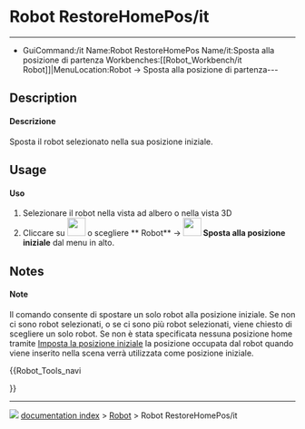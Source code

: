 # Robot RestoreHomePos/it
---
- GuiCommand:/it   Name:Robot RestoreHomePos   Name/it:Sposta alla posizione di partenza   Workbenches:[[Robot_Workbench/it   Robot]]|MenuLocation:Robot → Sposta alla posizione di partenza---


</div>

## Description


<div class="mw-translate-fuzzy">

#### Descrizione

Sposta il robot selezionato nella sua posizione iniziale.


</div>

## Usage


<div class="mw-translate-fuzzy">

#### Uso

1.  Selezionare il robot nella vista ad albero o nella vista 3D
2.  Cliccare su <img alt="" src=images/Robot_RestoreHomePos.png  style="width:32px;"> o scegliere ** Robot** → **<img src="images/Robot_RestoreHomePos.png" width=32px> Sposta alla posizione iniziale** dal menu in alto.


</div>

## Notes


<div class="mw-translate-fuzzy">

#### Note

Il comando consente di spostare un solo robot alla posizione iniziale.
Se non ci sono robot selezionati, o se ci sono più robot selezionati, viene chiesto di scegliere un solo robot.
Se non è stata specificata nessuna posizione home tramite [Imposta la posizione iniziale](Robot_SetHomePos/it.md) la posizione occupata dal robot quando viene inserito nella scena verrà utilizzata come posizione iniziale.


</div>


<div class="mw-translate-fuzzy">





</div>


{{Robot_Tools_navi

}}



---
![](images/Button_right.svg) [documentation index](../README.md) > [Robot](Robot_Workbench.md) > Robot RestoreHomePos/it
